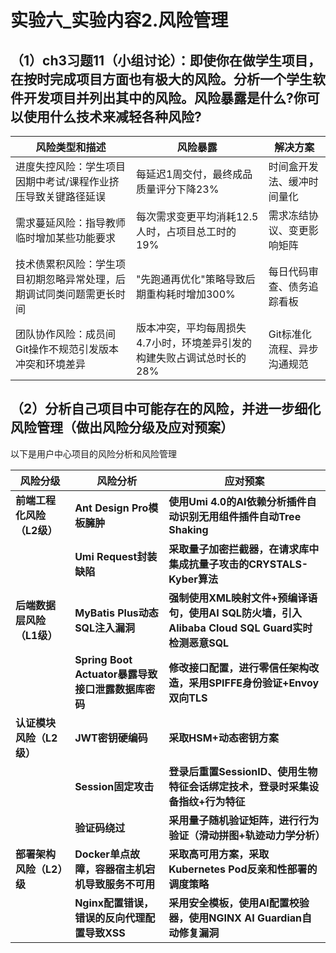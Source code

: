 # 实验六_实验内容2.风险管理

## （1）ch3习题11（小组讨论）：即使你在做学生项目，在按时完成项目方面也有极大的风险。分析一个学生软件开发项目并列出其中的风险。风险暴露是什么?你可以使用什么技术来减轻各种风险?

| 风险类型和描述                                               | 风险暴露                                                     | 解决方案                    |
| ------------------------------------------------------------ | ------------------------------------------------------------ | --------------------------- |
| 进度失控风险：学生项目因期中考试/课程作业挤压导致关键路径延误 | 每延迟1周交付，最终成品质量评分下降23%                       | 时间盒开发法、缓冲时间量化  |
| 需求蔓延风险：指导教师临时增加某些功能要求                   | 每次需求变更平均消耗12.5人时，占项目总工时的19%              | 需求冻结协议、变更影响矩阵  |
| 技术债累积风险：学生项目初期忽略异常处理，后期调试同类问题需更长时间 | "先跑通再优化"策略导致后期重构耗时增加300%                   | 每日代码审查、债务追踪看板  |
| 团队协作风险：成员间Git操作不规范引发版本冲突和环境差异      | 版本冲突，平均每周损失4.7小时，环境差异引发的构建失败占调试总时长的28% | Git标准化流程、异步沟通规范 |

## （2）分析自己项目中可能存在的风险，并进一步细化风险管理（做出风险分级及应对预案）

以下是用户中心项目的风险分析和风险管理

| 风险分级                   | 风险分析                                           | 应对预案                                                     |
| -------------------------- | -------------------------------------------------- | ------------------------------------------------------------ |
| **前端工程化风险（L2级）** | **Ant Design Pro模板臃肿**                         | **使用Umi 4.0的AI依赖分析插件自动识别无用组件插件自动Tree Shaking** |
|                            | **Umi Request封装缺陷**                            | **采取量子加密拦截器，在请求库中集成抗量子攻击的CRYSTALS-Kyber算法** |
| **后端数据层风险（L1级）** | **MyBatis Plus动态SQL注入漏洞**                    | **强制使用XML映射文件+预编译语句，使用AI SQL防火墙，引入Alibaba Cloud SQL Guard实时检测恶意SQL** |
|                            | **Spring Boot Actuator暴露导致接口泄露数据库密码** | **修改接口配置，进行零信任架构改造，采用SPIFFE身份验证+Envoy双向TLS** |
| **认证模块风险（L2级）**   | **JWT密钥硬编码**                                  | **采取HSM+动态密钥方案**                                     |
|                            | **Session固定攻击**                                | **登录后重置SessionID、使用生物特征会话绑定技术，登录时采集设备指纹+行为特征** |
|                            | **验证码绕过**                                     | **采用量子随机验证矩阵，进行行为验证（滑动拼图+轨迹动力学分析）** |
| **部署架构风险（L2）级**   | **Docker单点故障，容器宿主机宕机导致服务不可用**   | **采取高可用方案，采取Kubernetes Pod反亲和性部署的调度策略** |
|                            | **Nginx配置错误，错误的反向代理配置导致XSS**       | **采用安全模板，使用AI配置校验器，使用NGINX AI Guardian自动修复漏洞** |

